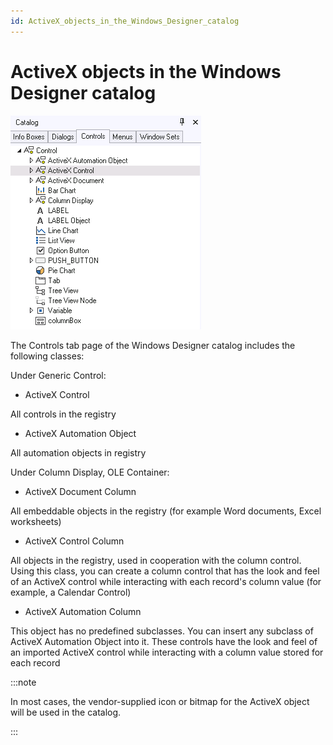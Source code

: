 ```yaml
---
id: ActiveX_objects_in_the_Windows_Designer_catalog
---
```


# ActiveX objects in the Windows Designer catalog

![](./assets/93c80b06-2d2a-4a37-96f2-d47838f6e0d4.png)

The Controls tab page of the Windows Designer catalog includes the following classes:

Under Generic Control:

- ActiveX Control

All controls in the registry

- ActiveX Automation Object

All automation objects in registry

Under Column Display, OLE Container:

- ActiveX Document Column

All embeddable objects in the registry (for example Word documents, Excel worksheets)

- ActiveX Control Column

All objects in the registry, used in cooperation with the column control. Using this class, you can create a column control that has the look and feel of an ActiveX control while interacting with each record's column value (for example, a Calendar Control)

- ActiveX Automation Column

This object has no predefined subclasses. You can insert any subclass of ActiveX Automation Object into it. These controls have the look and feel of an imported ActiveX control while interacting with a column value stored for each record


:::note

In most cases, the vendor-supplied icon or bitmap for the ActiveX object will be used in the catalog.

:::
